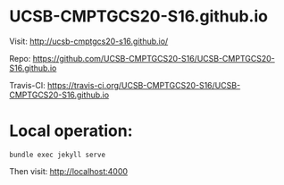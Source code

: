 # UCSB-CMPTGCS20-S16.github.io

Visit: http://ucsb-cmptgcs20-s16.github.io/

Repo: https://github.com/UCSB-CMPTGCS20-S16/UCSB-CMPTGCS20-S16.github.io

Travis-CI: https://travis-ci.org/UCSB-CMPTGCS20-S16/UCSB-CMPTGCS20-S16.github.io

# Local operation:

```
bundle exec jekyll serve
```

Then visit: [http://localhost:4000](http://localhost:4000)
 
